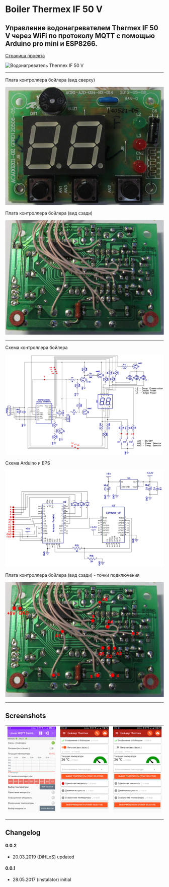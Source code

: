 # Boiler Thermex IF 50 V
## Управление водонагревателем Thermex IF 50 V через WiFi по протоколу MQTT с помощью Arduino pro mini и ESP8266.

[Страница проекта](http://blog.instalator.ru/archives/681)

![Водонагреватель Thermex IF 50 V](http://blog.instalator.ru/wp-content/uploads/2017/05/thermex_new1-672x372.jpg)
***

Плата контроллера бойлера (вид сверху)

![Плата контроллера](https://github.com/DiHLoS/Boiler_Thermex/blob/master/images/Thermex_IF_MainBoard-1.jpg)

Плата контроллера бойлера (вид сзади)

![Плата контроллера](https://github.com/DiHLoS/Boiler_Thermex/blob/master/images/Thermex_MainBoard.jpg)
***

Схема контроллера бойлера

![Схема контроллера](https://github.com/DiHLoS/Boiler_Thermex/blob/master/images/Schema%20Boiler%20Controller.png)

Схема Arduino и EPS

![Схема контроллера](https://github.com/DiHLoS/Boiler_Thermex/blob/master/images/Schema%20Arduino%20and%20ESP.png)

Плата контроллера бойлера (вид сзади) - точки подключения

![Плата контроллера](https://github.com/DiHLoS/Boiler_Thermex/blob/master/images/Thermex_MainBoard.png)
***

## Screenshots

| ![Screenshot](https://github.com/DiHLoS/Boiler_Thermex/blob/master/images/Screenshot_1.png) | ![Screenshot](https://github.com/DiHLoS/Boiler_Thermex/blob/master/images/Screenshot_2.png) | ![Screenshot](https://github.com/DiHLoS/Boiler_Thermex/blob/master/images/Screenshot_3.png) |
|---|---|---|
***


## Changelog

#### 0.0.2
* 20.03.2019 (DiHLoS) updated

#### 0.0.1
* 28.05.2017 (instalator) initial
